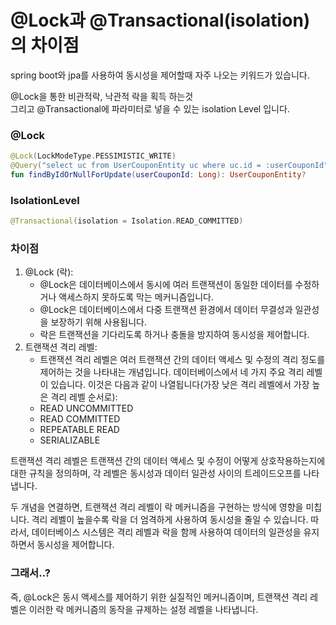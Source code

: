 # @Lock과 @Transactional(isolation)의 차이점

spring boot와 jpa를 사용하여 동시성을 제어할때 자주 나오는 키워드가 있습니다.

@Lock을 통한 비관적락, 낙관적 락을 획득 하는것 \
그리고 @Transactional에 파라미터로 넣을 수 있는 isolation Level 입니다.

### @Lock&#x20;

```kotlin
@Lock(LockModeType.PESSIMISTIC_WRITE)
@Query("select uc from UserCouponEntity uc where uc.id = :userCouponId")
fun findByIdOrNullForUpdate(userCouponId: Long): UserCouponEntity?
```

### IsolationLevel

```kotlin
@Transactional(isolation = Isolation.READ_COMMITTED)
```

### 차이점

1. @Lock (락):
   * @Lock은 데이터베이스에서 동시에 여러 트랜잭션이 동일한 데이터를 수정하거나 액세스하지 못하도록 막는 메커니즘입니다.
   * @Lock은 데이터베이스에서 다중 트랜잭션 환경에서 데이터 무결성과 일관성을 보장하기 위해 사용됩니다.
   * 락은 트랜잭션을 기다리도록 하거나 충돌을 방지하여 동시성을 제어합니다.
2. 트랜잭션 격리 레벨:
   * 트랜잭션 격리 레벨은 여러 트랜잭션 간의 데이터 액세스 및 수정의 격리 정도를 제어하는 것을 나타내는 개념입니다. 데이터베이스에서 네 가지 주요 격리 레벨이 있습니다. 이것은 다음과 같이 나열됩니다(가장 낮은 격리 레벨에서 가장 높은 격리 레벨 순서로):
   * READ UNCOMMITTED
   * READ COMMITTED
   * REPEATABLE READ
   * SERIALIZABLE

트랜잭션 격리 레벨은 트랜잭션 간의 데이터 액세스 및 수정이 어떻게 상호작용하는지에 대한 규칙을 정의하며, 각 레벨은 동시성과 데이터 일관성 사이의 트레이드오프를 나타냅니다.

두 개념을 연결하면, 트랜잭션 격리 레벨이 락 메커니즘을 구현하는 방식에 영향을 미칩니다. 격리 레벨이 높을수록 락을 더 엄격하게 사용하여 동시성을 줄일 수 있습니다. 따라서, 데이터베이스 시스템은 격리 레벨과 락을 함께 사용하여 데이터의 일관성을 유지하면서 동시성을 제어합니다.

### 그래서..?

즉, @Lock은 동시 액세스를 제어하기 위한 실질적인 메커니즘이며, 트랜잭션 격리 레벨은 이러한 락 메커니즘의 동작을 규제하는 설정 레벨을 나타냅니다.
